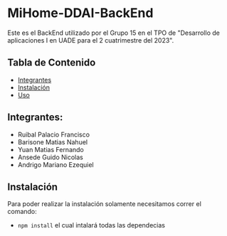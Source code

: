 # MiHome-DDAI-BackEnd
Este es el BackEnd utilizado por el Grupo 15 en el TPO de "Desarrollo de aplicaciones I en UADE para el 2 cuatrimestre del 2023". 

## Tabla de Contenido

- [Integrantes](#integrantes)
- [Instalación](#instalación)
- [Uso](#uso)


## Integrantes:
- Ruibal Palacio Francisco
- Barisone Matias Nahuel
- Yuan Matias Fernando
- Ansede Guido Nicolas
- Andrigo Mariano Ezequiel

## Instalación
Para poder realizar la instalación solamente necesitamos correr el comando:
- `npm install`
el cual intalará todas las dependecias

